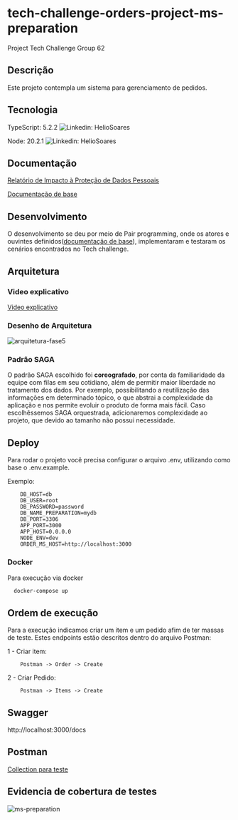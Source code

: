 # tech-challenge-orders-project-ms-preparation


Project Tech Challenge Group 62

## Descrição

Este projeto contempla um sistema para gerenciamento de pedidos.
## Tecnologia

TypeScript: 5.2.2
![Linkedin: HelioSoares](https://shields.io/badge/TypeScript-3178C6?logo=TypeScript&logoColor=FFF&style=flat-square)

Node: 20.2.1
![Linkedin: HelioSoares](https://img.shields.io/badge/Node.js-43853D?style=for-the-badge&logo=node.js&logoColor=white)

## Documentação

[Relatório de Impacto à Proteção de Dados Pessoais](https://docs.google.com/document/d/1tj5SuWZX0O2eXeLHcBnM3qHz9IN51dWT/edit?usp=sharing&ouid=118087082707471708573&rtpof=true&sd=true)

[Documentação de base](https://docs.google.com/document/d/1tj5SuWZX0O2eXeLHcBnM3qHz9IN51dWT/edit?usp=sharing&ouid=118087082707471708573&rtpof=true&sd=true)


## Desenvolvimento

O desenvolvimento se deu por meio de Pair programming, onde os atores e ouvintes definidos([documentação de base](https://docs.google.com/document/d/1T5h---6pFPUxed4JcuHohJVm-L-NUCaBk-LMAonPDmI/edit?usp=sharing)), implementaram e testaram os cenários encontrados no Tech challenge.
## Arquitetura

### Video explicativo
[Video explicativo](https://youtu.be/5ypeCH3Io_s)

### Desenho de Arquitetura

![arquitetura-fase5](https://github.com/user-attachments/assets/c5a3540f-8642-479f-b095-b05e9caa9407)

### Padrão SAGA
O padrão SAGA escolhido foi <b>coreografado</b>, por conta da familiaridade da equipe com filas em seu cotidiano, além de permitir maior liberdade no tratamento dos dados.
Por exemplo, possibilitando a reutilização das informações em determinado tópico, o que abstrai a complexidade da aplicação e nos permite evoluir o produto de forma mais fácil.
Caso escolhêssemos SAGA orquestrada, adicionaremos complexidade ao projeto, que devido ao tamanho não possui necessidade.

## Deploy

Para rodar o projeto você precisa configurar o arquivo .env, utilizando como base o .env.example.

Exemplo:
```env
    DB_HOST=db
    DB_USER=root
    DB_PASSWORD=password
    DB_NAME_PREPARATION=mydb
    DB_PORT=3306
    APP_PORT=3000
    APP_HOST=0.0.0.0
    NODE_ENV=dev
    ORDER_MS_HOST=http://localhost:3000
```


### Docker

Para execução via docker

```bash
  docker-compose up
```

## Ordem de execução

Para a execução indicamos criar um item e um pedido afim de ter massas de teste. Estes endpoints estão descritos dentro do arquivo Postman:

1 - Criar item:
```
    Postman -> Order -> Create
```

2 - Criar Pedido:
```
    Postman -> Items -> Create
```

## Swagger

http://localhost:3000/docs
## Postman

[Collection para teste](https://github.com/denilsonos/tech-challenge-orders-project-ms-preparation/blob/main/MS%20Preparation.postman_collection.json)

## Evidencia de cobertura de testes

![ms-preparation](https://github.com/denilsonos/tech-challenge-orders-project-ms-preparation/assets/143292502/d80e4ca3-fc42-4b64-94e4-489ace32fd24)


